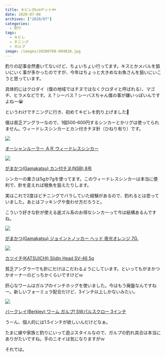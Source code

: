```yaml
---
title: キビレ35cmゲット🐟
date: 2020-07-08
archives: ["2020/07"]
categories:
  - 釣り
tags:
  - キビレ
  - チニング
  - ガルプ
image: /images/20200708-094828.jpg
---
```

釣りの記事全然書いてないけど、ちょいちょい行ってます。キスとかメバルを狙いにいく事が多かったのですが、今年はちょっと大きめなお魚さんを狙いにいこうと思っています。

具体的にはクロダイ（僕の地域ではチヌではなくクロダイと呼ばれる）、マゴチ、ヒラメなどです。え？シーバス？シーバスちゃん僕の事が嫌いっぽいんですよねー😭

というわけでチニングに行き、初めてキビレを釣り上げました🎉

僕は貧乏アングラーなので、1個500-600円するシンカーとかリグは使ってられません。ウィードレスシンカーとカン付きチヌ針（ひねり有り）です。

<div class="amazfy">
<a href="https://www.amazon.co.jp/dp/B001TEHDNS?tag=t4traw-22">
<img src="https://ws-fe.amazon-adsystem.com/widgets/q?_encoding=UTF8&ASIN=B001TEHDNS&Format=_SL250_&ID=AsinImage&MarketPlace=JP&ServiceVersion=20070822&WS=1&tag=t4traw-22&language=ja_JP">
<p>オーシャンルーラー ＡＲ ウィードレスシンカー</p>
</a>
</div>

<div class="amazfy">
<a href="https://www.amazon.co.jp/dp/B014MKYRZW?tag=t4traw-22">
<img src="https://ws-fe.amazon-adsystem.com/widgets/q?_encoding=UTF8&ASIN=B014MKYRZW&Format=_SL250_&ID=AsinImage&MarketPlace=JP&ServiceVersion=20070822&WS=1&tag=t4traw-22&language=ja_JP">
<p>がまかつ(Gamakatsu) カン付チヌ(NSB) 8号</p>
</a>
</div>

シンカーの重さは5gか7gを使ってます。このウィードレスシンカーは本当に便利で、針を変えれば根魚を狙えたりします。

実はこれで2度ほどチニングでバラしていた経験があるので、釣れるとは思っていました。あとはフッキングや食わせ方だろうと。

こういう好きな針が使える底ズル系のお得なシンカーって今は結構あるんですね。

<div class="amazfy">
<a href="https://www.amazon.co.jp/dp/B07V1WH1G6?tag=t4traw-22">
<img src="https://ws-fe.amazon-adsystem.com/widgets/q?_encoding=UTF8&ASIN=B07V1WH1G6&Format=_SL250_&ID=AsinImage&MarketPlace=JP&ServiceVersion=20070822&WS=1&tag=t4traw-22&language=ja_JP">
<p>がまかつ(Gamakatsu) ジョイントノッカー ヘッド 夜光オレンジ 7G.</p>
</a>
</div>

<div class="amazfy">
<a href="https://www.amazon.co.jp/dp/B0192ZPJ4K?tag=t4traw-22">
<img src="https://ws-fe.amazon-adsystem.com/widgets/q?_encoding=UTF8&ASIN=B0192ZPJ4K&Format=_SL250_&ID=AsinImage&MarketPlace=JP&ServiceVersion=20070822&WS=1&tag=t4traw-22&language=ja_JP">
<p>カツイチ(KATSUICHI) Slidin Head SV-46 5g</p>
</a>
</div>

貧乏アングラーでも針にだけはこだわるようにしています。といってもがまかつかオーナーのどっちかくらいですけどｗ

肝心なワームはガルプのインチホッグを使いました。今はもう廃盤なんですねー。新しいフォーミュラ配合だけど、3インチ以上しかないみたい。

<div class="amazfy">
<a href="https://www.amazon.co.jp/dp/B07BRQ3QMG?tag=t4traw-22">
<img src="https://ws-fe.amazon-adsystem.com/widgets/q?_encoding=UTF8&ASIN=B07BRQ3QMG&Format=_SL250_&ID=AsinImage&MarketPlace=JP&ServiceVersion=20070822&WS=1&tag=t4traw-22&language=ja_JP">
<p>バークレイ(Berkley) ワーム ガルプ! SWパルスクロー 3インチ</p>
</a>
</div>

うーん、個人的には1.5インチが欲しいんだけどなぁ。

たまに嫁や家族と釣りにいって遊ぶスタイルなので、ガルプの釣れ具合は本当にありがたいですね。手のニオイは気になりますがｗ

それでは。
